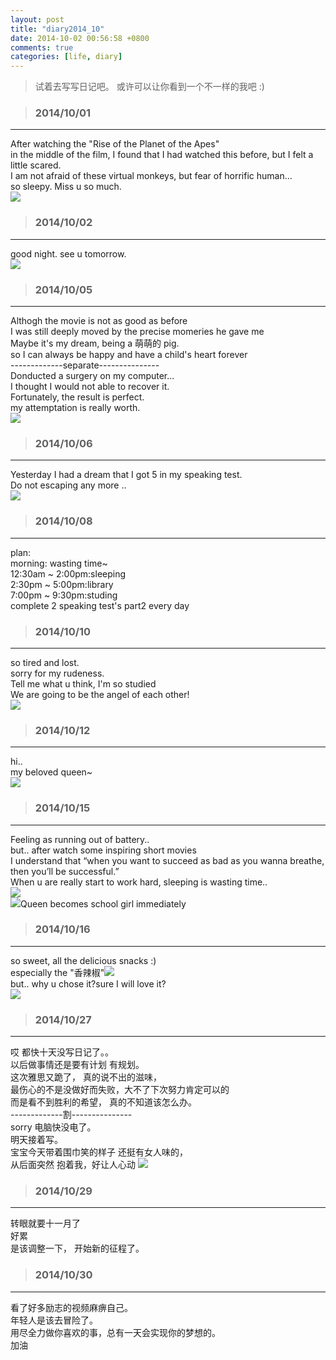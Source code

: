 ```yaml
---
layout: post
title: "diary2014_10"
date: 2014-10-02 00:56:58 +0800
comments: true
categories: [life, diary]
---
```



> 试着去写写日记吧。 或许可以让你看到一个不一样的我吧 :)   
<!--more-->
   

>### 2014/10/01 ###
----------
After watching the "Rise of the Planet of the Apes"   
in the middle of the film, I found that I had watched this before, but I felt a little scared.   
I am not afraid of these virtual monkeys, but fear of horrific human...   
so sleepy. Miss u so much.     
![](/images/blog\141001_diary/no.jpg)  


>### 2014/10/02 ###
----------
good night. see u tomorrow.      
![](/images/blog\141001_diary/dessert.jpg)  


>### 2014/10/05 ###
----------
Althogh the movie is not as good as before    
I was still deeply moved by the precise momeries he gave me   
Maybe it's my dream, being a 萌萌的 pig.    
so I can always be happy and have a child's heart forever   
-------------separate---------------   
Donducted a surgery on my computer...   
I thought I would not able to recover it.   
Fortunately, the result is perfect.   
my attemptation is really worth.   
![](/images/blog\141001_diary/computer.jpg)  


>### 2014/10/06 ###
----------
Yesterday I had a dream that I got 5 in my speaking test.   
Do not escaping any more ..   
![](/images/blog\141001_diary/cc.JPG) 


>### 2014/10/08 ###
----------
plan:   
morning: wasting time~   
12:30am ~ 2:00pm:sleeping   
2:30pm ~ 5:00pm:library   
7:00pm ~ 9:30pm:studing    
complete 2 speaking test's part2 every day   



>### 2014/10/10 ###
----------
so tired and lost.   
sorry for my rudeness.   
Tell me what u think, I'm so studied   
We are going to be the angel of each other!    
![](/images/blog\141001_diary/mai.jpg) 


>### 2014/10/12 ###
----------
hi..   
my beloved queen~   
![](/images/blog\141001_diary/queen.jpg)    


>### 2014/10/15 ###
----------
Feeling as running out of battery..   
but.. after watch some inspiring short movies    
I understand that “when you want to succeed as bad as you wanna breathe, then you’ll be successful.”   
When u are really start to work hard, sleeping is wasting time..   
![](/images/blog\141001_diary/in.jpg)   
![](http://edu.qzonestyle.gtimg.cn/qzone/em/e120.gif?max_age=2592000)Queen becomes school girl immediately              


>### 2014/10/16 ###
----------
so sweet, all the delicious snacks :)   
especially the "香辣椒"![](http://edu.qzonestyle.gtimg.cn/qzone/em/e120.gif?max_age=2592000)    
but.. why u chose it?sure I will love it?      
![](/images/blog\141001_diary/snacks.jpg)


>### 2014/10/27 ###
----------
哎  都快十天没写日记了。。   
以后做事情还是要有计划 有规划。   
这次雅思又跪了， 真的说不出的滋味，   
最伤心的不是没做好而失败，大不了下次努力肯定可以的    
而是看不到胜利的希望， 真的不知道该怎么办。   
-------------割---------------   
sorry 电脑快没电了。   
明天接着写。   
宝宝今天带着围巾笑的样子 还挺有女人味的，      
从后面突然 抱着我，好让人心动 ![](http://ctc.qzonestyle.gtimg.cn/qzone/em/e166.gif?max_age=2592000)    


>### 2014/10/29 ###
----------
转眼就要十一月了   
好累   
是该调整一下， 开始新的征程了。   


>### 2014/10/30 ###
----------
看了好多励志的视频麻痹自己。   
年轻人是该去冒险了。   
用尽全力做你喜欢的事，总有一天会实现你的梦想的。   
加油 


